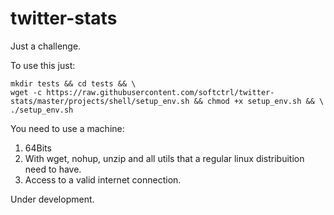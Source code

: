 # twitter-stats
Just a challenge.

To use this just:

```
mkdir tests && cd tests && \
wget -c https://raw.githubusercontent.com/softctrl/twitter-stats/master/projects/shell/setup_env.sh && chmod +x setup_env.sh && \
./setup_env.sh
```


You need to use a machine:

1) 64Bits
2) With wget, nohup, unzip and all utils that a regular linux distribuition need to have.
3) Access to a valid internet connection.


Under development.
